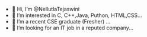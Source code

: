 - 👋 Hi, I’m @NellutlaTejaswini
- 👀 I’m interested in C, C++,Java, Puthon, HTML,CSS...
- 🌱 I’m a recent CSE graduate (Fresher) ...
- 💞️ I’m looking for an IT job in a reputed company...

<!---
NellutlaTejaswini/NellutlaTejaswini is a ✨ special ✨ repository because its `README.md` (this file) appears on your GitHub profile.
You can click the Preview link to take a look at your changes.
--->
